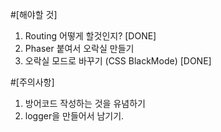 #[해야할 것]
1. Routing 어떻게 할것인지? [DONE]
2. Phaser 붙여서 오락실 만들기
3. 오락실 모드로 바꾸기 (CSS BlackMode) [DONE]

#[주의사항]
1. 방어코드 작성하는 것을 유념하기
2. logger을 만들어서 남기기.



